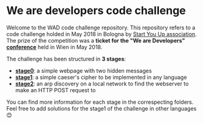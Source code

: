 # We are developers code challenge

Welcome to the WAD code challenge repository. This repository refers to a code challenge holded in May 2018 in Bologna by [Start You Up association](https://www.startyouup.eu).
The prize of the competition was a **ticket for the "We are Developers" [conference](https://www.wearedevelopers.com/)** held in Wien in May 2018.

The challenge has been structured in **3 stages**:

- [**stage0**](https://github.com/marmos91/wad/tree/master/stage0): a simple webpage with two hidden messages
- [**stage1**](https://github.com/marmos91/wad/tree/master/stage1): a simple caeser's cipher to be implemented in any language
- [**stage2**](https://github.com/marmos91/wad/tree/master/stage2): an arp discovery on a local network to find the webserver to make an HTTP POST request to

You can find more information for each stage in the correspecting folders.
Feel free to add solutions for the stage1 of the challenge in other languages 😊
